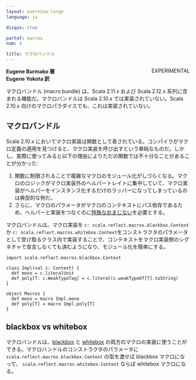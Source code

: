 ```yaml
---
layout: overview-large
language: ja

disqus: true

partof: macros
num: 4

title: マクロバンドル
---
```

<span class="label warning" style="float: right;">EXPERIMENTAL</span>

**Eugene Burmako 著**<br>
**Eugene Yokota 訳**

マクロバンドル (macro bundle) は、Scala 2.11.x および Scala 2.12.x 系列に含まれる機能だ。マクロバンドルは Scala 2.10.x では実装されていない。Scala 2.10.x 向けのマクロパラダイスでも、これは実装されていない。

## マクロバンドル

Scala 2.10.x においてマクロ実装は関数として表されている。コンパイラがマクロ定義の適用を見つけると、マクロ実装を呼び出すという単純なものだ。しかし、実際に使ってみると以下の理由によりただの関数では不十分なことがあることが分かった:

<ol>
<li>関数に制限されることで複雑なマクロのモジュール化がしづらくなる。マクロのロジックがマクロ実装外のヘルパートレイトに集中していて、マクロ実装がヘルパーをインスタンス化するだけのラッパーになってしまっているのは典型的な例だ。</li>
<li>さらに、マクロのパラメータがマクロのコンテキストにパス依存であるため、ヘルパーと実装をつなぐのに<a href="/ja/overviews/macros/overview.html#writing_bigger_macros">特殊なおまじない</a>を必要とする。</li>
</ol>

マクロバンドルは、マクロ実装を
`c: scala.reflect.macros.blackbox.Context` か
`c: scala.reflect.macros.whitebox.Context`をコンストラクタのパラメータとして受け取るクラス内で実装することで、コンテキストをマクロ実装側のシグネチャで宣言しなくても済むようになり、モジュール化を簡単にする。

    import scala.reflect.macros.blackbox.Context

    class Impl(val c: Context) {
      def mono = c.literalUnit
      def poly[T: c.WeakTypeTag] = c.literal(c.weakTypeOf[T].toString)
    }

    object Macros {
      def mono = macro Impl.mono
      def poly[T] = macro Impl.poly[T]
    }

## blackbox vs whitebox

マクロバンドルは、[blackbox](/ja/overviews/macros/blackbox-whitebox.html) と [whitebox](/ja/overviews/macros/blackbox-whitebox.html)
の両方のマクロの実装に使うことができる。マクロバンドルのコンストラクタのパラメータに
`scala.reflect.macros.blackbox.Context` の型を渡せば blackbox マクロになって、
`scala.reflect.macros.whitebox.Context` ならば whitebox マクロになる。
